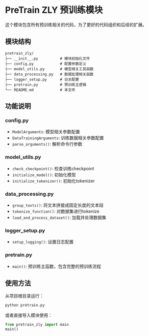 # PreTrain ZLY 预训练模块

这个模块包含所有预训练相关的代码，为了更好的代码组织和后续的扩展。

## 模块结构

```
pretrain_zly/
├── __init__.py          # 模块初始化文件
├── config.py            # 配置参数定义
├── model_utils.py       # 模型相关工具函数
├── data_processing.py   # 数据处理相关函数
├── logger_setup.py      # 日志配置
├── pretrain.py          # 预训练主逻辑
└── README.md            # 本文件
```

## 功能说明

### config.py
- `ModelArguments`: 模型相关参数配置
- `DataTrainingArguments`: 训练数据相关参数配置
- `parse_arguments()`: 解析命令行参数

### model_utils.py
- `check_checkpoint()`: 检查训练checkpoint
- `initialize_model()`: 初始化模型
- `initialize_tokenizer()`: 初始化tokenizer

### data_processing.py
- `group_texts()`: 将文本拼接成固定长度的文本段
- `tokenize_function()`: 对数据集进行tokenize
- `load_and_process_dataset()`: 加载并处理数据集

### logger_setup.py
- `setup_logging()`: 设置日志配置

### pretrain.py
- `main()`: 预训练主函数，包含完整的预训练流程

## 使用方法

从项目根目录运行：
```bash
python pretrain.py
```

或者直接导入模块使用：
```python
from pretrain_zly import main
main()
```
